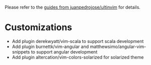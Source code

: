 Please refer to the [guides from juanpedrojose/ultinvim](https://github.com/juanpedrojose/ultinvim) for details.

# Customizations
* Add plugin derekwyatt/vim-scala to support scala development
* Add plugin burnettk/vim-angular and matthewsimo/angular-vim-snippets to support angular development
* Add plugin altercation/vim-colors-solarized for solarized theme

